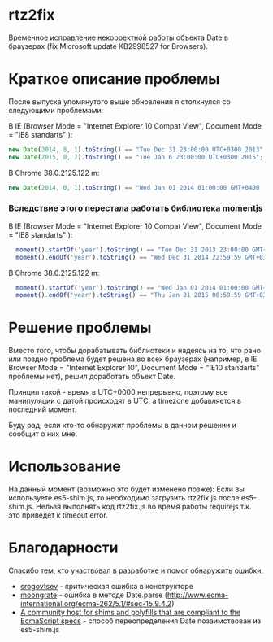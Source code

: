 rtz2fix
=======

Временное исправление некорректной работы объекта Date в браузерах (fix Microsoft update KB2998527 for Browsers).

# Краткое описание проблемы #

После выпуска упомянутого выше обновления я столкнулся со следующими проблемами:

В IE (Browser Mode = "Internet Explorer 10 Compat View", Document Mode = "IE8 standarts" ):
```js
new Date(2014, 0, 1).toString() == "Tue Dec 31 23:00:00 UTC+0300 2013";
new Date(2015, 0, 7).toString() == "Tue Jan 6 23:00:00 UTC+0300 2015";
```
В Chrome 38.0.2125.122 m:
```js
new Date(2014, 0, 1).toString() == "Wed Jan 01 2014 01:00:00 GMT+0400 (Russia TZ 2 Daylight Time)"
```
### Вследствие этого перестала работать библиотека momentjs ###
В IE (Browser Mode = "Internet Explorer 10 Compat View", Document Mode = "IE8 standarts" ):
```js
  moment().startOf('year').toString() == "Tue Dec 31 2013 23:00:00 GMT+0300";
  moment().endOf('year').toString() == "Wed Dec 31 2014 22:59:59 GMT+0300";
```  
В Chrome 38.0.2125.122 m:
```js
  moment().startOf('year').toString() == "Wed Jan 01 2014 01:00:00 GMT+0400"
  moment().endOf('year').toString() == "Thu Jan 01 2015 00:59:59 GMT+0300"
```
# Решение проблемы #
Вместо того, чтобы дорабатывать библиотеки и надеясь на то, что рано или поздно проблема будет решена во всех браузерах (например, в IE Browser Mode = "Internet Explorer 10", Document Mode = "IE10 standarts" проблемы нет), решил доработать объект Date.

Принцип такой - время в UTC+0000 непрерывно, поэтому все манипуляции с датой происходят в UTC, а timezonе добавляется в последний момент.

Буду рад, если кто-то обнаружит проблемы в данном решении и сообщит о них мне.

# Использование #
На данный момент (возможно это будет изменено позже):
Если вы используете es5-shim.js, то необходимо загрузить rtz2fix.js после es5-shim.js.
Нельзя выполнять код rtz2fix.js во время работы requirejs т.к. это приведет к timeout error.

# Благодарности #
Спасибо тем, кто участвовал в разработке и помог обнаружить ошибки:

- [srogovtsev](https://github.com/srogovtsev "https://github.com/srogovtsev") - критическая ошибка в конструкторе
- [moongrate](https://github.com/moongrate "https://github.com/moongrate") - ошибка в методе Date.parse (http://www.ecma-international.org/ecma-262/5.1/#sec-15.9.4.2)
- [A community host for shims and polyfills that are compliant to the EcmaScript specs](https://github.com/es-shims/es5-shim "es5-shim") - способ переопределения Date позаимствован из es5-shim.js
